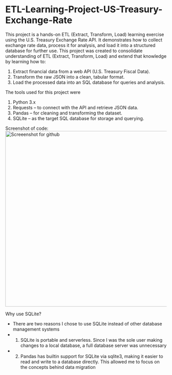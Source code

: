 # ETL-Learning-Project-US-Treasury-Exchange-Rate
This project is a hands-on ETL (Extract, Transform, Load) learning exercise using the U.S. Treasury Exchange Rate API. It demonstrates how to collect exchange rate data, process it for analysis, and load it into a structured database for further use.
This project was created to consolidate understanding of ETL (Extract, Transform, Load) and extend that knowledge by learning how to:
  1. Extract financial data from a web API (U.S. Treasury Fiscal Data).
  2. Transform the raw JSON into a clean, tabular format.
  3. Load the processed data into an SQL database for queries and analysis.

The tools used for this project were
  1. Python 3.x
  2. Requests – to connect with the API and retrieve JSON data.
  3. Pandas – for cleaning and transforming the dataset.
  4. SQLite – as the target SQL database for storage and querying.

Screenshot of code:
<img width="1159" height="550" alt="Screeenshot for github" src="https://github.com/user-attachments/assets/7a4919e1-39ec-4f7e-9578-654feb736a4c" />

Why use SQLite?
- There are two reasons I chose to use SQLite instead of other database management systems
- 1. SQLite is portable and serverless. Since I was the sole user making changes to a local database, a full database server was unnecessary
- 2. Pandas has builtin support for SQLite via sqlite3, making it easier to read and write to a database directly. This allowed me to focus on the concepts behind data migration

